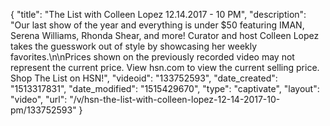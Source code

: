 {
    "title": "The List with Colleen Lopez 12.14.2017 - 10 PM",
    "description": "Our last show of the year and everything is under $50 featuring IMAN, Serena Williams, Rhonda Shear, and more! Curator and host Colleen Lopez takes the guesswork out of style by showcasing her weekly favorites.\n\nPrices shown on the previously recorded video may not represent the current price.  View hsn.com to view the current selling price. Shop The List on HSN!",
    "videoid": "133752593",
    "date_created": "1513317831",
    "date_modified": "1515429670",
    "type": "captivate",
    "layout": "video",
    "url": "\/v\/hsn-the-list-with-colleen-lopez-12-14-2017-10-pm\/133752593"
}
